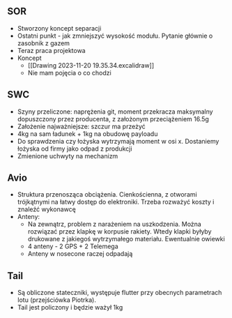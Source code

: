 
## SOR
- Stworzony koncept separacji
- Ostatni punkt - jak zmniejszyć wysokość modułu. Pytanie głównie o zasobnik z gazem
- Teraz praca projektowa
- Koncept
	- [[Drawing 2023-11-20 19.35.34.excalidraw]]
	- Nie mam pojęcia o co chodzi


## SWC
- Szyny przeliczone: naprężenia git, moment przekracza maksymalny dopuszczony przez producenta, z założonym przeciążeniem 16.5g
- Założenie najważniejsze: szczur ma przeżyć
- 4kg na sam ładunek + 1kg na obudowę payloadu
- Do sprawdzenia czy łożyska wytrzymają moment w osi x. Dostaniemy łożyska od firmy jako odpad z produkcji
- Zmienione uchwyty na mechanizm


## Avio
- Struktura przenosząca obciążenia. Cienkościenna, z otworami trójkątnymi na łatwy dostęp do elektroniki. Trzeba rozważyć koszty i znaleźć wykonawcę
- Anteny:
	- Na zewnątrz, problem z narażeniem na uszkodzenia. Można rozwiązać przez klapkę w korpusie rakiety. Wtedy klapki byłyby drukowane z jakiegoś wytrzymałego materiału. Ewentualnie owiewki
	- 4 anteny - 2 GPS + 2 Telemega
	- Anteny w nosecone raczej odpadają


## Tail
- Są obliczone stateczniki, występuje flutter przy obecnych parametrach lotu (przejściówka Piotrka).
- Tail jest policzony i będzie ważył 1kg